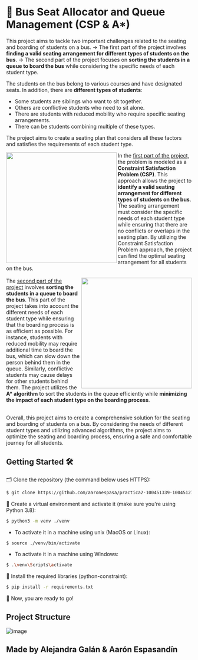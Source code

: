 # 🚎 Bus Seat Allocator and Queue Management (CSP & A*)

This project aims to tackle two important challenges related to the seating and boarding of students on a bus.
  -> The first part of the project involves **finding a valid seating arrangement for different types of students on the bus**.
  -> The second part of the project focuses on **sorting the students in a queue to board the bus** while considering the specific needs of each student type.

The students on the bus belong to various courses and have designated seats. In addition, there are **different types of students**:
  - Some students are siblings who want to sit together.
  - Others are conflictive students who need to sit alone.
  - There are students with reduced mobility who require specific seating arrangements.
  - There can be students combining multiple of these types.
 
The project aims to create a seating plan that considers all these factors and satisfies the requirements of each student type.

<img src="https://venturebustours.com/images/vanture-CAX-double-no-dimension-1.jpg" align="left" width="300px"/>
In the <a href="https://github.com/aaronespasa/bus-seat-allocator/tree/main/parte-1">first part of the project</a>, the problem is modeled as a <b>Constraint Satisfaction Problem (CSP)</b>. This approach allows the project to <b>identify a valid seating arrangement for different types of students on the bus</b>. The seating arrangement must consider the specific needs of each student type while ensuring that there are no conflicts or overlaps in the seating plan. By utilizing the Constraint Satisfaction Problem approach, the project can find the optimal seating arrangement for all students on the bus.

<br clear="left"/>

<br />

<img src="https://us.123rf.com/450wm/gmast3r/gmast3r1906/gmast3r190601040/128444504-group-of-people-tourists-standing-line-queue-to-boarding-tour-bus-men-women-passengers-waiting-at.jpg?ver=6" align="right" width="300px"/>
The <a href="https://github.com/aaronespasa/bus-seat-allocator/tree/main/parte-2">second part of the project</a> involves <b>sorting the students in a queue to board the bus</b>. This part of the project takes into account the different needs of each student type while ensuring that the boarding process is as efficient as possible. For instance, students with reduced mobility may require additional time to board the bus, which can slow down the person behind them in the queue. Similarly, conflictive students may cause delays for other students behind them. The project utilizes the <b>A* algorithm</b> to sort the students in the queue efficiently while <b>minimizing the impact of each student type on the boarding process</b>.

<br clear="right"/>

<br />

Overall, this project aims to create a comprehensive solution for the seating and boarding of students on a bus. By considering the needs of different student types and utilizing advanced algorithms, the project aims to optimize the seating and boarding process, ensuring a safe and comfortable journey for all students.

## Getting Started 🛠
🗂 Clone the repository (the command below uses HTTPS):
```sh
$ git clone https://github.com/aaronespasa/practica2-100451339-100451273.git
```

🌲 Create a virtual environment and activate it (make sure you're using Python 3.8):
```sh
$ python3 -m venv ./venv
```
- To activate it in a machine using unix (MacOS or Linux):
```sh
$ source ./venv/bin/activate
```

- To activate it in a machine using Windows:
```sh
$ .\venv\Scripts\activate
```

📄 Install the required libraries (python-constraint):
```sh
$ pip install -r requirements.txt
```

🎉 Now, you are ready to go!

## Project Structure
![image](https://user-images.githubusercontent.com/39239895/201787659-6477026b-7516-4d87-b262-5110462d67fc.png)

## Made by Alejandra Galán & Aarón Espasandín
